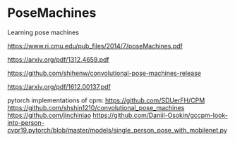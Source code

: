 # PoseMachines
Learning pose machines

https://www.ri.cmu.edu/pub_files/2014/7/poseMachines.pdf

https://arxiv.org/pdf/1312.4659.pdf

https://github.com/shihenw/convolutional-pose-machines-release

https://arxiv.org/pdf/1612.00137.pdf

pytorch implementations of cpm: 
https://github.com/SDUerFH/CPM
https://github.com/shshin1210/convolutional_pose_machines
https://github.com/jinchiniao
https://github.com/Daniil-Osokin/gccpm-look-into-person-cvpr19.pytorch/blob/master/models/single_person_pose_with_mobilenet.py
